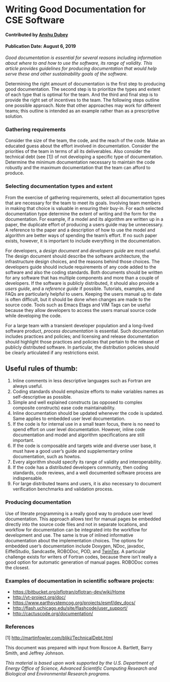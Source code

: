 # Writing Good Documentation for CSE Software

#### Contributed by [Anshu Dubey](https://github.com/adubey64)

#### Publication Date: August 6, 2019

<!-- deck text start -->
*Good documentation is essential for several reasons including information about where to and how to use the software, its range of validity. This article provides guidelines for producing documentation that would help serve these and other sustainability goals of the software.*
<!-- deck text end -->

Determining the right amount of documentation is the first step to producing good documentation. The second step is to prioritize the types and extent of each type that is optimal for the team. And the third and final step is to provide the right set of incentives to the team. The following steps outline one possible approach. Note that other approaches may work for different teams; this outline is intended as an example rather than as a prescriptive solution. 

### Gathering requirements
Consider the size of the team, the code, and the reach of the code. Make an educated guess about the effort involved in documentation. Consider the priorities of the team in terms of all its deliverables. Also consider the technical debt (see [1]) of not developing a specific type of documentation. Determine the minimum documentation necessary to maintain the code robustly and the maximum documentation that the team can afford to produce.

### Selecting documentation types and extent
From the exercise of gathering requirements, select all documentation types that are necessary for the team to meet its goals. Involving team members in making that choice is valuable in ensuring their buy-in. For each selected documentation type determine the extent of writing and the form for the documentation. For example, if a model and its algorithm are written up in a paper, the duplicate effort of producing a users guide may be unnecessary. A reference to the paper and a description of how to use the model and algorithm are better ways of spending the team’s effort. If no such paper exists,
however, it is important to include everything in the documentation. 

For developers, a *design document* and *developers guide* are most useful. The design document should describe the software architecture, the infrastructure design choices, and the reasons behind those choices. The developers guide should include requirements of any code added to the software and also the coding standards. Both documents should be written for any software that has multiple components and more than a couple of developers. If the software is publicly distributed, it should also provide a *users guide*, and a *reference guide* if possible. Tutorials, examples, and FAQs are particularly helpful to users. Keeping the users manual up to date is often difficult, but it should be done when changes are made to the source code. Tools such as Emacs Etags and VIM Tags can be useful because they allow developers to access the users manual source code while developing the code.

For a large team with a transient developer population and a long-lived software product, *process documentation* is essential. Such documentation includes practices and policies; and licensing and release documentation should highlight those practices and policies that pertain to the release of publicly distributed software. In particular, the distribution policies should be clearly articulated if any restrictions exist.

## Useful rules of thumb:
1. Inline comments in less descriptive languages such as Fortran are always useful.
2. Coding standards should emphasize efforts to make variables names as self-descriptive as possible.
3. Simple and well explained constructs (as opposed to complex composite constructs) ease code maintainability.
4. Inline documentation should be updated whenever the code is updated. Same applies to embedded user level documentation.
5. If the code is for internal use in a small team focus, there is no need to spend effort on user level documentation. However, inline code documentation and model and algorithm specifications are still important.
6. If the code is composable and targets wide and diverse user base, it must have a good user’s guide and supplementary online documentation, such as howtos.
7. Every algorithm should specify its range of validity and interoperability.
8. If the code has a distributed developers community, then coding standards, code reviews, and a well documented software process are indispensable.
9. For large distributed teams and users, it is also necessary to document verification benchmarks and validation process.

### Producing documentation
Use of literate programming is a really good way to produce user level documentation. This approach allows text for manual pages be embedded directly into the source code files and not in separate locations, and workflow for documentation can be integrated into the workflow for development and use. The same is true of inlined informative documentation about the implementation choices. The options for embedded user’s documentation include Doxygen, NDoc, javadoc, EiffelStudio, Sandcastle, ROBODoc, POD, and [TwinTex](https://en.wikipedia.org/wiki/TwinText). A particular challenge exists for writers of Fortran codes, because there isn’t really a good option for automatic generation of manual pages. ROBODoc comes the closest.

### Examples of documentation in scientific software projects:
* https://bitbucket.org/pflotran/pflotran-dev/wiki/Home
* http://yt-project.org/doc/
* https://www.earthsystemcog.org/projects/esmf/dev_docs/
* http://flash.uchicago.edu/site/flashcode/user_support/
* http://cactuscode.org/documentation/

### References
[1] http://martinfowler.com/bliki/TechnicalDebt.html

This document was prepared with input from Roscoe A. Bartlett, Barry Smith, and Jeffrey Johnson.

*This material is based upon work supported by the U.S. Department of Energy Office of Science, Advanced Scientific Computing Research and Biological and Environmental Research programs.*

<!---
Publish: yes
Topics: Documentation
Track: how to
--->


